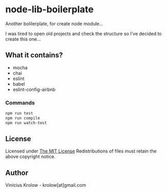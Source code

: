 # node-lib-boilerplate

Another bolilerplate, for create node module...

I was tired to open old projects and check the structure so I've decided to create this one...

## What it contains?

- mocha
- chai
- eslint
- babel
- eslint-config-airbnb


### Commands
```bash
npm run test
npm run compile
npm run watch-test
```

## License

Licensed under <a href="http://krolow.mit-license.org/">The MIT License</a>
Redistributions of files must retain the above copyright notice.

## Author

Vinícius Krolow - krolow[at]gmail.com
